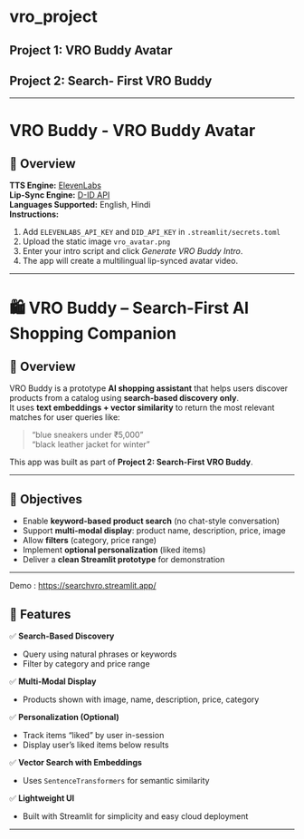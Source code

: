# vro_project

## Project 1: VRO Buddy Avatar

## Project 2: Search- First VRO Buddy 


---

# VRO Buddy - VRO Buddy Avatar 

## 🤖 **Overview**

**TTS Engine:** [ElevenLabs](https://elevenlabs.io)  
**Lip-Sync Engine:** [D-ID API](https://www.d-id.com/)  
**Languages Supported:** English, Hindi  
**Instructions:**
1. Add `ELEVENLABS_API_KEY` and `DID_API_KEY` in `.streamlit/secrets.toml`
2. Upload the static image `vro_avatar.png`
3. Enter your intro script and click *Generate VRO Buddy Intro*.
4. The app will create a multilingual lip-synced avatar video.

---


# 🛍️ VRO Buddy – Search-First AI Shopping Companion

## 📖 Overview

VRO Buddy is a prototype **AI shopping assistant** that helps users discover products from a catalog using **search-based discovery only**.  
It uses **text embeddings + vector similarity** to return the most relevant matches for user queries like:

> “blue sneakers under ₹5,000”  
> “black leather jacket for winter”

This app was built as part of **Project 2: Search-First VRO Buddy**.

---

## 🎯 Objectives
- Enable **keyword-based product search** (no chat-style conversation)
- Support **multi-modal display**: product name, description, price, image
- Allow **filters** (category, price range)
- Implement **optional personalization** (liked items)
- Deliver a **clean Streamlit prototype** for demonstration

---

Demo : https://searchvro.streamlit.app/

## 🧠 Features

✅ **Search-Based Discovery**  
- Query using natural phrases or keywords  
- Filter by category and price range  

✅ **Multi-Modal Display**  
- Products shown with image, name, description, price, category  

✅ **Personalization (Optional)**  
- Track items “liked” by user in-session  
- Display user’s liked items below results  

✅ **Vector Search with Embeddings**  
- Uses `SentenceTransformers` for semantic similarity  

✅ **Lightweight UI**  
- Built with Streamlit for simplicity and easy cloud deployment  

---
